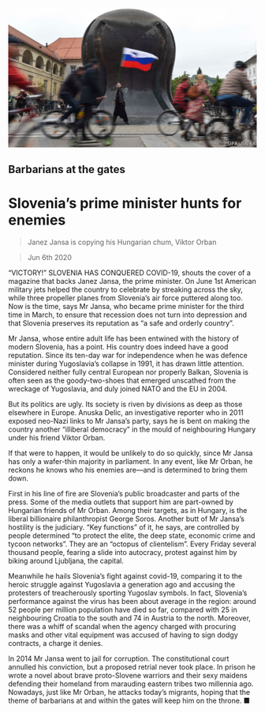 ![](./images/20200606_EUP501.jpg)

## Barbarians at the gates

# Slovenia’s prime minister hunts for enemies

> Janez Jansa is copying his Hungarian chum, Viktor Orban

> Jun 6th 2020

“VICTORY!” SLOVENIA HAS CONQUERED COVID-19, shouts the cover of a magazine that backs Janez Jansa, the prime minister. On June 1st American military jets helped the country to celebrate by streaking across the sky, while three propeller planes from Slovenia’s air force puttered along too. Now is the time, says Mr Jansa, who became prime minister for the third time in March, to ensure that recession does not turn into depression and that Slovenia preserves its reputation as “a safe and orderly country”.

Mr Jansa, whose entire adult life has been entwined with the history of modern Slovenia, has a point. His country does indeed have a good reputation. Since its ten-day war for independence when he was defence minister during Yugoslavia’s collapse in 1991, it has drawn little attention. Considered neither fully central European nor properly Balkan, Slovenia is often seen as the goody-two-shoes that emerged unscathed from the wreckage of Yugoslavia, and duly joined NATO and the EU in 2004.

But its politics are ugly. Its society is riven by divisions as deep as those elsewhere in Europe. Anuska Delic, an investigative reporter who in 2011 exposed neo-Nazi links to Mr Jansa’s party, says he is bent on making the country another “illiberal democracy” in the mould of neighbouring Hungary under his friend Viktor Orban.

If that were to happen, it would be unlikely to do so quickly, since Mr Jansa has only a wafer-thin majority in parliament. In any event, like Mr Orban, he reckons he knows who his enemies are—and is determined to bring them down.

First in his line of fire are Slovenia’s public broadcaster and parts of the press. Some of the media outlets that support him are part-owned by Hungarian friends of Mr Orban. Among their targets, as in Hungary, is the liberal billionaire philanthropist George Soros. Another butt of Mr Jansa’s hostility is the judiciary. “Key functions” of it, he says, are controlled by people determined “to protect the elite, the deep state, economic crime and tycoon networks”. They are an “octopus of clientelism”. Every Friday several thousand people, fearing a slide into autocracy, protest against him by biking around Ljubljana, the capital.

Meanwhile he hails Slovenia’s fight against covid-19, comparing it to the heroic struggle against Yugoslavia a generation ago and accusing the protesters of treacherously sporting Yugoslav symbols. In fact, Slovenia’s performance against the virus has been about average in the region: around 52 people per million population have died so far, compared with 25 in neighbouring Croatia to the south and 74 in Austria to the north. Moreover, there was a whiff of scandal when the agency charged with procuring masks and other vital equipment was accused of having to sign dodgy contracts, a charge it denies.

In 2014 Mr Jansa went to jail for corruption. The constitutional court annulled his conviction, but a proposed retrial never took place. In prison he wrote a novel about brave proto-Slovene warriors and their sexy maidens defending their homeland from marauding eastern tribes two millennia ago. Nowadays, just like Mr Orban, he attacks today’s migrants, hoping that the theme of barbarians at and within the gates will keep him on the throne. ■
